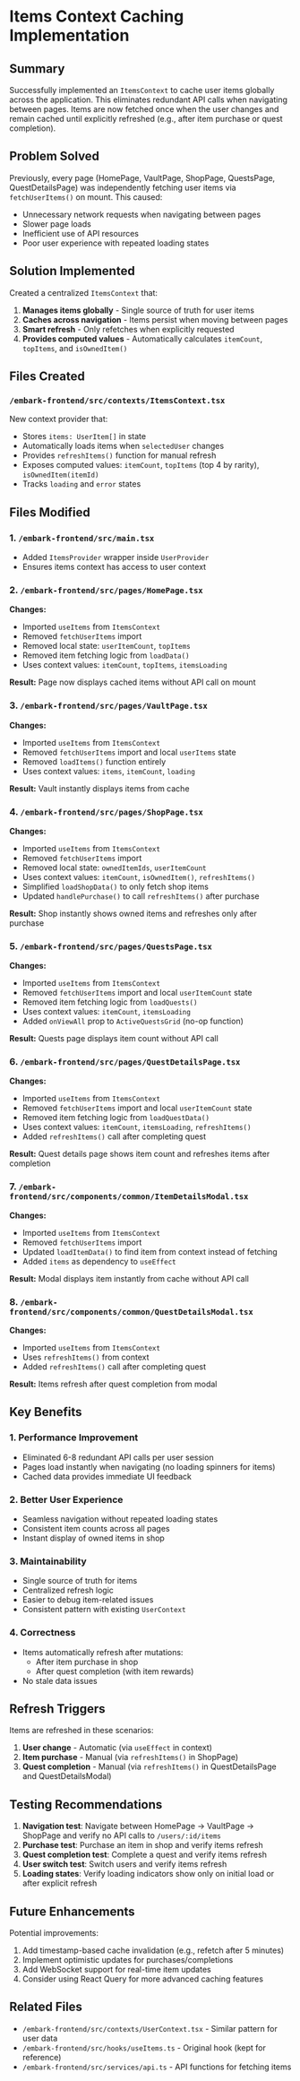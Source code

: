 # Items Context Caching Implementation

## Summary

Successfully implemented an `ItemsContext` to cache user items globally across the application. This eliminates redundant API calls when navigating between pages. Items are now fetched once when the user changes and remain cached until explicitly refreshed (e.g., after item purchase or quest completion).

## Problem Solved

Previously, every page (HomePage, VaultPage, ShopPage, QuestsPage, QuestDetailsPage) was independently fetching user items via `fetchUserItems()` on mount. This caused:

- Unnecessary network requests when navigating between pages
- Slower page loads
- Inefficient use of API resources
- Poor user experience with repeated loading states

## Solution Implemented

Created a centralized `ItemsContext` that:

1. **Manages items globally** - Single source of truth for user items
2. **Caches across navigation** - Items persist when moving between pages
3. **Smart refresh** - Only refetches when explicitly requested
4. **Provides computed values** - Automatically calculates `itemCount`, `topItems`, and `isOwnedItem()`

## Files Created

### `/embark-frontend/src/contexts/ItemsContext.tsx`

New context provider that:

- Stores `items: UserItem[]` in state
- Automatically loads items when `selectedUser` changes
- Provides `refreshItems()` function for manual refresh
- Exposes computed values: `itemCount`, `topItems` (top 4 by rarity), `isOwnedItem(itemId)`
- Tracks `loading` and `error` states

## Files Modified

### 1. `/embark-frontend/src/main.tsx`

- Added `ItemsProvider` wrapper inside `UserProvider`
- Ensures items context has access to user context

### 2. `/embark-frontend/src/pages/HomePage.tsx`

**Changes:**

- Imported `useItems` from `ItemsContext`
- Removed `fetchUserItems` import
- Removed local state: `userItemCount`, `topItems`
- Removed item fetching logic from `loadData()`
- Uses context values: `itemCount`, `topItems`, `itemsLoading`

**Result:** Page now displays cached items without API call on mount

### 3. `/embark-frontend/src/pages/VaultPage.tsx`

**Changes:**

- Imported `useItems` from `ItemsContext`
- Removed `fetchUserItems` import and local `userItems` state
- Removed `loadItems()` function entirely
- Uses context values: `items`, `itemCount`, `loading`

**Result:** Vault instantly displays items from cache

### 4. `/embark-frontend/src/pages/ShopPage.tsx`

**Changes:**

- Imported `useItems` from `ItemsContext`
- Removed `fetchUserItems` import
- Removed local state: `ownedItemIds`, `userItemCount`
- Uses context values: `itemCount`, `isOwnedItem()`, `refreshItems()`
- Simplified `loadShopData()` to only fetch shop items
- Updated `handlePurchase()` to call `refreshItems()` after purchase

**Result:** Shop instantly shows owned items and refreshes only after purchase

### 5. `/embark-frontend/src/pages/QuestsPage.tsx`

**Changes:**

- Imported `useItems` from `ItemsContext`
- Removed `fetchUserItems` import and local `userItemCount` state
- Removed item fetching logic from `loadQuests()`
- Uses context values: `itemCount`, `itemsLoading`
- Added `onViewAll` prop to `ActiveQuestsGrid` (no-op function)

**Result:** Quests page displays item count without API call

### 6. `/embark-frontend/src/pages/QuestDetailsPage.tsx`

**Changes:**

- Imported `useItems` from `ItemsContext`
- Removed `fetchUserItems` import and local `userItemCount` state
- Removed item fetching logic from `loadQuestData()`
- Uses context values: `itemCount`, `itemsLoading`, `refreshItems()`
- Added `refreshItems()` call after completing quest

**Result:** Quest details page shows item count and refreshes items after completion

### 7. `/embark-frontend/src/components/common/ItemDetailsModal.tsx`

**Changes:**

- Imported `useItems` from `ItemsContext`
- Removed `fetchUserItems` import
- Updated `loadItemData()` to find item from context instead of fetching
- Added `items` as dependency to `useEffect`

**Result:** Modal displays item instantly from cache without API call

### 8. `/embark-frontend/src/components/common/QuestDetailsModal.tsx`

**Changes:**

- Imported `useItems` from `ItemsContext`
- Uses `refreshItems()` from context
- Added `refreshItems()` call after completing quest

**Result:** Items refresh after quest completion from modal

## Key Benefits

### 1. **Performance Improvement**

- Eliminated 6-8 redundant API calls per user session
- Pages load instantly when navigating (no loading spinners for items)
- Cached data provides immediate UI feedback

### 2. **Better User Experience**

- Seamless navigation without repeated loading states
- Consistent item counts across all pages
- Instant display of owned items in shop

### 3. **Maintainability**

- Single source of truth for items
- Centralized refresh logic
- Easier to debug item-related issues
- Consistent pattern with existing `UserContext`

### 4. **Correctness**

- Items automatically refresh after mutations:
  - After item purchase in shop
  - After quest completion (with item rewards)
- No stale data issues

## Refresh Triggers

Items are refreshed in these scenarios:

1. **User change** - Automatic (via `useEffect` in context)
2. **Item purchase** - Manual (via `refreshItems()` in ShopPage)
3. **Quest completion** - Manual (via `refreshItems()` in QuestDetailsPage and QuestDetailsModal)

## Testing Recommendations

1. **Navigation test**: Navigate between HomePage → VaultPage → ShopPage and verify no API calls to `/users/:id/items`
2. **Purchase test**: Purchase an item in shop and verify items refresh
3. **Quest completion test**: Complete a quest and verify items refresh
4. **User switch test**: Switch users and verify items refresh
5. **Loading states**: Verify loading indicators show only on initial load or after explicit refresh

## Future Enhancements

Potential improvements:

1. Add timestamp-based cache invalidation (e.g., refetch after 5 minutes)
2. Implement optimistic updates for purchases/completions
3. Add WebSocket support for real-time item updates
4. Consider using React Query for more advanced caching features

## Related Files

- `/embark-frontend/src/contexts/UserContext.tsx` - Similar pattern for user data
- `/embark-frontend/src/hooks/useItems.ts` - Original hook (kept for reference)
- `/embark-frontend/src/services/api.ts` - API functions for fetching items
